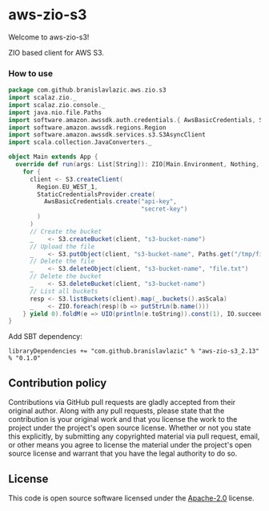 # aws-zio-s3 #

Welcome to aws-zio-s3!

ZIO based client for AWS S3.

### How to use

```scala
package com.github.branislavlazic.aws.zio.s3
import scalaz.zio._
import scalaz.zio.console._
import java.nio.file.Paths
import software.amazon.awssdk.auth.credentials.{ AwsBasicCredentials, StaticCredentialsProvider }
import software.amazon.awssdk.regions.Region
import software.amazon.awssdk.services.s3.S3AsyncClient
import scala.collection.JavaConverters._

object Main extends App {
  override def run(args: List[String]): ZIO[Main.Environment, Nothing, Int] = (
    for {
      client <- S3.createClient(
        Region.EU_WEST_1,
        StaticCredentialsProvider.create(
          AwsBasicCredentials.create("api-key",
                                     "secret-key")
        )
      )
      // Create the bucket
      _    <- S3.createBucket(client, "s3-bucket-name")
      // Upload the file
      _    <- S3.putObject(client, "s3-bucket-name", Paths.get("/tmp/file.txt").getFileName.toString, Paths.get("/tmp/file.txt"))
      // Delete the file
      _    <- S3.deleteObject(client, "s3-bucket-name", "file.txt")
      // Delete the bucket
      _    <- S3.deleteBucket(client, "s3-bucket-name")
      // List all buckets
      resp <- S3.listBuckets(client).map(_.buckets().asScala)
      _    <- ZIO.foreach(resp)(b => putStrLn(b.name()))
    } yield 0).foldM(e => UIO(println(e.toString)).const(1), IO.succeed)
}

```

Add SBT dependency:

`libraryDependencies += "com.github.branislavlazic" % "aws-zio-s3_2.13" % "0.1.0"`

## Contribution policy ##

Contributions via GitHub pull requests are gladly accepted from their original author. Along with
any pull requests, please state that the contribution is your original work and that you license
the work to the project under the project's open source license. Whether or not you state this
explicitly, by submitting any copyrighted material via pull request, email, or other means you
agree to license the material under the project's open source license and warrant that you have the
legal authority to do so.

## License ##

This code is open source software licensed under the
[Apache-2.0](http://www.apache.org/licenses/LICENSE-2.0) license.
